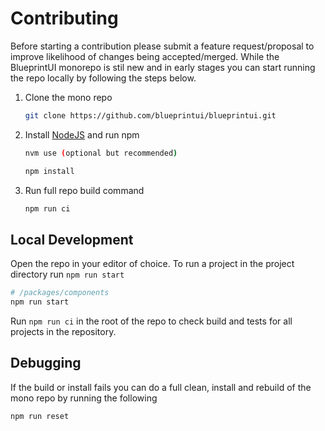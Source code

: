 # Contributing

Before starting a contribution please submit a feature request/proposal to improve likelihood of changes being accepted/merged.
While the BlueprintUI monorepo is stil new and in early stages you can start running the repo locally by following the steps below.

1. Clone the mono repo

   ```bash
   git clone https://github.com/blueprintui/blueprintui.git
   ```

2. Install [NodeJS](https://nodejs.org/en/) and run npm

   ```bash
   nvm use (optional but recommended)

   npm install
   ```

3. Run full repo build command
   ```bash
   npm run ci
   ```

## Local Development

Open the repo in your editor of choice. To run a project in the project directory run `npm run start`

```bash
# /packages/components
npm run start
```

Run `npm run ci` in the root of the repo to check build and tests for all projects in the repository.

## Debugging

If the build or install fails you can do a full clean, install and rebuild of the mono repo by running the following

```bash
npm run reset
```
